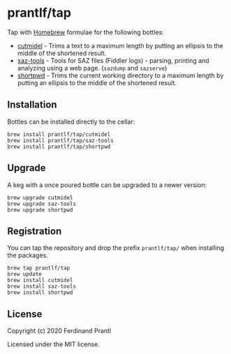 # prantlf/tap

Tap with [Homebrew] formulae for the following bottles:

* [cutmidel] - Trims a text to a maximum length by putting an ellipsis to the middle of the shortened result.
* [saz-tools] - Tools for SAZ files (Fiddler logs) - parsing, printing and analyzing using a web page. (`sazdump` and `sazserve`) 
* [shortpwd] - Trims the current working directory to a maximum length by putting an ellipsis to the middle of the shortened result.

## Installation

Bottles can be installed directly to the cellar:

    brew install prantlf/tap/cutmidel
    brew install prantlf/tap/saz-tools
    brew install prantlf/tap/shortpwd

## Upgrade

A keg with a once poured bottle can be upgraded to a newer version:

    brew upgrade cutmidel
    brew upgrade saz-tools
    brew upgrade shortpwd

## Registration

You can tap the repository and drop the prefix `prantlf/tap/` when installing the packages.

    brew tap prantlf/tap
    brew update
    brew install cutmidel
    brew install saz-tools
    brew install shortpwd

## License

Copyright (c) 2020 Ferdinand Prantl

Licensed under the MIT license.

[Homebrew]: https://brew.sh/
[cutmidel]: https://github.com/prantlf/cutmidel
[saz-tools]: https://github.com/prantlf/saz-tools
[shortpwd]: https://github.com/prantlf/shortpwd
